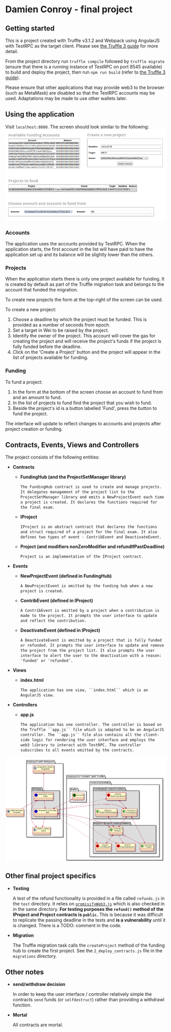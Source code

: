 # Damien Conroy - final project 

## Getting started
This is a project created with Truffle v3.1.2 and Webpack using AngularJS with TestRPC as the target client.
Please see [the Truffle 3 guide](http://truffleframework.com/tutorials/building-testing-frontend-app-truffle-3) for more detail.

From the project directory run `truffle compile` followed by `truffle migrate` (ensure that there is a running instance of TestRPC on port 8545 available) to build and deploy the project, then run 
`npm run build` (refer to [the Truffle 3 guide](http://truffleframework.com/tutorials/building-testing-frontend-app-truffle-3)).

Please ensure that other applications that may provide web3 to the browser (such as MetaMask) are disabled so that the TestRPC accounts may be used. Adaptations may be made to use other wallets later. 

## Using the application
Visit `localhost:8080`. The screen should look similar to the following:
        ![screenshot](docs/screenshot.png)

### Accounts
The application uses the accounts provided by TestRPC. When the application starts, the first account in the list will have paid to have the application set up and its balance will be slightly lower than the others. 

### Projects
When the application starts there is only one project available for funding. It is created by default as part of the Truffle migration task and belongs to the account that funded the migration.

To create new projects the form at the top-right of the screen can be used.

To create a new project:
1. Choose a deadline by which the project must be funded. This is provided as a number of seconds from epoch.
2. Set a target in Wei to be raised by the project.
3. Identify the owner of the project. This account will cover the gas for creating the project and will receive the project's funds if the project is fully funded before the deadline.
4. Click on the 'Create a Project' button and the project will appear in the list of projects available for funding.

### Funding
To fund a project:
1. In the form at the bottom of the screen choose an account to fund from and an amount to fund.
2. In the list of projects to fund find the project that you wish to fund.
3. Beside the project's id is a button labelled 'Fund', press the button to fund the project.

The interface will update to reflect changes to accounts and projects after project creation or funding.

## Contracts, Events, Views and Controllers
The project consists of the following entities:

* __Contracts__
  * __FundingHub (and the ProjectSetManager library)__
  
        The FundingHub contract is used to create and manage projects. It delegates management of the project list to the ProjectSetManager library and emits a NewProjectEvent each time a project is created. It declares the functions required for the final exam.
  * __IProject__

        IProject is an abstract contract that declares the functions and struct required of a project for the final exam. It also defines two types of event - ContribEvent and DeactivateEvent.
  * __Project (and modifiers nonZeroModifier and refundIfPastDeadline)__
  
        Project is an implementation of the IProject contract.
* __Events__
  * __NewProjectEvent (defined in FundingHub)__
  
        A NewProjectEvent is emitted by the funding hub when a new project is created.
  * __ContribEvent (defined in IProject)__
  
        A ContribEvent is emitted by a project when a contribution is made to the project. It prompts the user interface to update and reflect the contribution.

  * __DeactivateEvent (defined in IProject)__
  
        A DeactivateEvent is emitted by a project that is fully funded or refunded. It prompts the user interface to update and remove the project from the project list. It also prompts the user interface to alert the user to the deactivation with a reason: 'funded' or 'refunded'. 
* __Views__
  * __index.html__
  
        The application has one view, ``index.html`` which is an AngularJS view.
* __Controllers__
  * __app.js__
  
        The application has one controller. The controller is based on the Truffle ``app.js`` file which is adapted to be an AngularJS controller. The ``app.js`` file also contains all the client-side logic for rendering the user interface and employs the web3 library to interact with TestRPC. The controller subscribes to all events emitted by the contracts.

![](docs/class.png)

## Other final project specifics

* __Testing__

    A test of the refund functionality is provided in a file called ``refunds.js`` in the ``test`` directory. It relies on [``promisifyWeb3.js``](https://gist.github.com/xavierlepretre/90f0feafccc07b267e44a87050b95caa#file-promisifyweb3-js) which is also checked in in the same directory. __For testing purposes the ``refund()`` method of the IProject and Project contracts is ``public``.__ This is because it was difficult to replicate the passing deadline in the tests and __is a vulnerability__ until it is changed. There is a TODO: comment in the code.
    
* __Migration__

    The Truffle migration task calls the ``createProject`` method of the funding hub to create the first project. See the ``2_deploy_contracts.js`` file in the ``migrations`` directory.
    
## Other notes

* __send/withdraw decision__

    In order to keep the user interface / controller relatively simple the contracts ``send`` funds (or ``selfdestruct``) rather than providing a withdrawl function.    

* __Mortal__

    All contracts are mortal.
